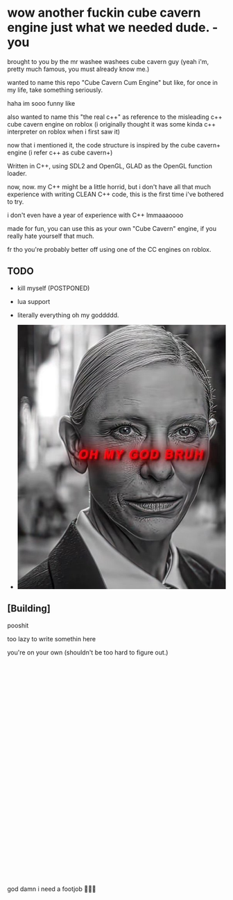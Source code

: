 # wow another fuckin cube cavern engine just what we needed dude. -you

brought to you by the mr washee washees cube cavern guy (yeah i'm, pretty much famous, you must already know me.)

wanted to name this repo "Cube Cavern Cum Engine" but like, for once in my life, take something seriously.

haha im sooo funny like

also wanted to name this "the real c++" as reference to the misleading c++ cube cavern engine on roblox (i originally thought it was some kinda c++ interpreter on roblox when i first saw it)

now that i mentioned it, the code structure is inspired by the cube cavern+ engine (i refer c++ as cube cavern+)


Written in C++, using SDL2 and OpenGL, GLAD as the OpenGL function loader.

now, now. my C++ might be a little horrid, but i don't have all that much experience with writing CLEAN C++ code, this is the first time i've bothered to try.

i don't even have a year of experience with C++ lmmaaaoooo

made for fun, you can use this as your own "Cube Cavern" engine, if you really hate yourself that much.

fr tho you're probably better off using one of the CC engines on roblox.

## TODO

- kill myself (POSTPONED)
- lua support
- literally everything oh my goddddd.

- ![alt text](https://github.com/legosukc/Cube-Cavern-/blob/master/awesomesauce/ohmygodbruh.jpg?raw=true)

## [Building]

pooshit

too lazy to write somethin here

you're on your own (shouldn't be too hard to figure out.)\
\
\
\
\
\
\
\
\
\
\
\
\
\
\
\
\
\
\
\
\
\
\
\
\
\
\
\
\
\
\
\
god damn i need a footjob 🤤🤤🤤
